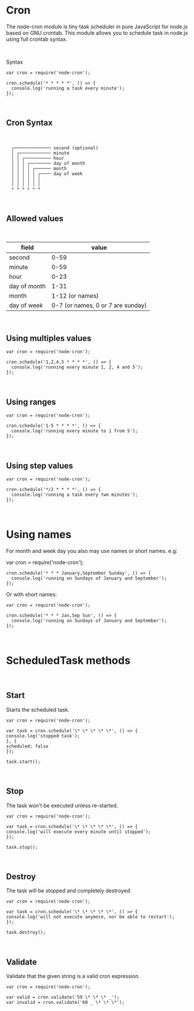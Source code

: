 # Cron

The node-cron module is tiny task scheduler in pure JavaScript for node.js based on GNU crontab. This module allows you to schedule task in node.js using full crontab syntax.

<br>

Syntax

    var cron = require('node-cron');

    cron.schedule('* * * * *', () => {
      console.log('running a task every minute');
    });

<br>

## Cron Syntax

<br>

      ┌────────────── second (optional)
      │ ┌──────────── minute
      │ │ ┌────────── hour
      │ │ │ ┌──────── day of month
      │ │ │ │ ┌────── month
      │ │ │ │ │ ┌──── day of week
      │ │ │ │ │ │
      │ │ │ │ │ │
      * * * * * *

<br>

## Allowed values

<br>

| field        | value                             |
| ------------ | --------------------------------- |
| second       | 0-59                              |
| minute       | 0-59                              |
| hour         | 0-23                              |
| day of month | 1-31                              |
| month        | 1-12 (or names)                   |
| day of week  | 0-7 (or names, 0 or 7 are sunday) |

<br>

## Using multiples values

    var cron = require('node-cron');

    cron.schedule('1,2,4,5 * * * *', () => {
      console.log('running every minute 1, 2, 4 and 5');
    });

<br>

## Using ranges

    var cron = require('node-cron');

    cron.schedule('1-5 * * * *', () => {
      console.log('running every minute to 1 from 5');
    });

<br>

## Using step values

    var cron = require('node-cron');

    cron.schedule('*/2 * * * *', () => {
      console.log('running a task every two minutes');
    });

<br>

# Using names

For month and week day you also may use names or short names. e.g:

var cron = require('node-cron');

    cron.schedule('* * * January,September Sunday', () => {
      console.log('running on Sundays of January and September');
    });

Or with short names:

    var cron = require('node-cron');

    cron.schedule('* * * Jan,Sep Sun', () => {
      console.log('running on Sundays of January and September');
    });

<br>

# ScheduledTask methods

<br>

## Start

Starts the scheduled task.

    var cron = require('node-cron');

    var task = cron.schedule('\* \* \* \* \*', () => {
    console.log('stopped task');
    }, {
    scheduled: false
    });

    task.start();

<br>

## Stop

The task won't be executed unless re-started.

    var cron = require('node-cron');

    var task = cron.schedule('\* \* \* \* \*', () => {
    console.log('will execute every minute until stopped');
    });

    task.stop();

<br>

## Destroy

The task will be stopped and completely destroyed.

    var cron = require('node-cron');

    var task = cron.schedule('\* \* \* \* \*', () => {
    console.log('will not execute anymore, nor be able to restart');
    });

    task.destroy();

<br>

## Validate

Validate that the given string is a valid cron expression.

    var cron = require('node-cron');

    var valid = cron.validate('59 \* \* \* _');
    var invalid = cron.validate('60 _ \* \* \*');

